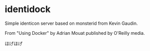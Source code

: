 identidock
==========

Simple identicon server based on monsterid from Kevin Gaudin.

From "Using Docker" by Adrian Mouat published by O'Reilly media.

ほげほげ
